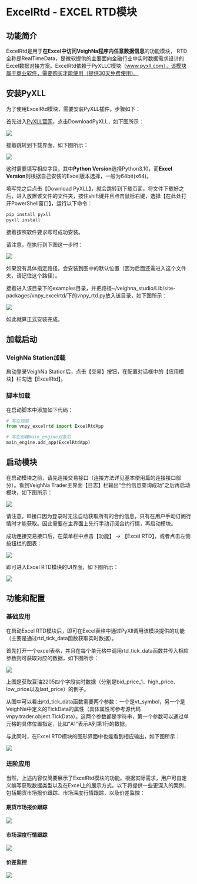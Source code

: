 # ExcelRtd - EXCEL RTD模块

## 功能简介

ExcelRtd是用于**在Excel中访问VeighNa程序内任意数据信息**的功能模块，
RTD全称是RealTimeData，是微软提供的主要面向金融行业中实时数据需求设计的Excel数据对接方案。ExcelRtd依赖于PyXLLC模块（www.pyxll.com），该模块属于商业软件，需要购买才能使用（提供30天免费使用）。

## 安装PyXLL
为了使用ExcelRtd模块，需要安装PyXLL插件。步骤如下：

首先进入[PyXLL官网](https://www.pyxll.com/)，点击DownloadPyXLL，如下图所示：

![](https://vnpy-doc.oss-cn-shanghai.aliyuncs.com/excel_rtd/excel_rtd_0.png)

接着跳转到下载界面，如下图所示：

![](https://vnpy-doc.oss-cn-shanghai.aliyuncs.com/excel_rtd/13.png)

这时需要填写相应字段，其中**Python Version**选择Python3.10，而**Excel Version**则根据自己安装的Excel版本选择，一般为64bit(x64)。

填写完之后点击【Download PyXLL】，就会跳转到下载页面。将文件下载好之后，进入放置该文件的文件夹，按住shift键并且点击鼠标右键，选择【在此处打开PowerShell窗口】，运行以下命令：
```bash
pip install pyxll
pyxll install
```

接着按照软件要求即可成功安装。

请注意，在执行到下图这一步时：

![](https://vnpy-doc.oss-cn-shanghai.aliyuncs.com/excel_rtd/excel_rtd_9.png)

如果没有具体指定路径，会安装到图中的默认位置（因为后面还需进入这个文件夹，请记住这个路径）。

接着进入该目录下的examples目录，并把路径~/veighna_studio/Lib/site-packages/vnpy_excelrtd/下的vnpy_rtd.py放入该目录，如下图所示：

![](https://vnpy-doc.oss-cn-shanghai.aliyuncs.com/excel_rtd/excel_rtd_5.png)

如此就算正式安装完成。

## 加载启动

### VeighNa Station加载

启动登录VeighNa Station后，点击【交易】按钮，在配置对话框中的【应用模块】栏勾选【ExcelRtd】。

### 脚本加载

在启动脚本中添加如下代码：

```python 3
# 写在顶部
from vnpy_excelrtd import ExcelRtdApp

# 写在创建main_engine对象后
main_engine.add_app(ExcelRtdApp)
```

## 启动模块

在启动模块之前，请先连接交易接口（连接方法详见基本使用篇的连接接口部分）。看到VeighNa Trader主界面【日志】栏输出“合约信息查询成功”之后再启动模块，如下图所示：

![](https://vnpy-doc.oss-cn-shanghai.aliyuncs.com/cta_strategy/1.png)

请注意，IB接口因为登录时无法自动获取所有的合约信息，只有在用户手动订阅行情时才能获取。因此需要在主界面上先行手动订阅合约行情，再启动模块。

成功连接交易接口后，在菜单栏中点击【功能】 -> 【Excel RTD】，或者点击左侧按钮栏的图表：

![](https://vnpy-doc.oss-cn-shanghai.aliyuncs.com/excel_rtd/excel_rtd_6.png)

即可进入Excel RTD模块的UI界面，如下图所示：

![](https://vnpy-doc.oss-cn-shanghai.aliyuncs.com/excel_rtd/15.png)


## 功能和配置

### 基础应用

在启动Excel RTD模块后，即可在Excel表格中通过PyXll调用该模块提供的功能（主要是通过rtd_tick_data函数获取实时数据）。

首先打开一个excel表格，并且在每个单元格中调用rtd_tick_data函数并传入相应参数则可获取对应的数据，如下图所示：

![](https://vnpy-doc.oss-cn-shanghai.aliyuncs.com/excel_rtd/14.png)

上图是获取豆油2205四个字段实时数据（分别是bid_price_1、high_price、low_price以及last_price）的例子。

从图中可以看出rtd_tick_data函数需要两个参数：一个是vt_symbol，另一个是VeighNa中定义的TickData的属性（具体属性可参考源代码vnpy.trader.object.TickData）。这两个参数都是字符串，第一个参数可以通过单元格的具体位置指定，比如“A1”表示A列第1行的数据。

与此同时，在Excel RTD模块的图形界面中也能看到相应输出，如下图所示：

![](https://vnpy-doc.oss-cn-shanghai.aliyuncs.com/excel_rtd/16.png)

### 进阶应用
当然，上述内容仅简要展示了ExcelRtd模块的功能。根据实际需求，用户可自定义编写获取数据类型以及在Excel上的展示方式。以下将提供一些更深入的案例，包括期货市场报价跟踪、市场深度行情跟踪，以及价差监控：

#### 期货市场报价跟踪
![](https://vnpy-doc.oss-cn-shanghai.aliyuncs.com/excel_rtd/excel_rtd_10.png)

#### 市场深度行情跟踪

![](https://vnpy-doc.oss-cn-shanghai.aliyuncs.com/excel_rtd/excel_rtd_11.png)
#### 价差监控

![](https://vnpy-doc.oss-cn-shanghai.aliyuncs.com/excel_rtd/excel_rtd_12.png)